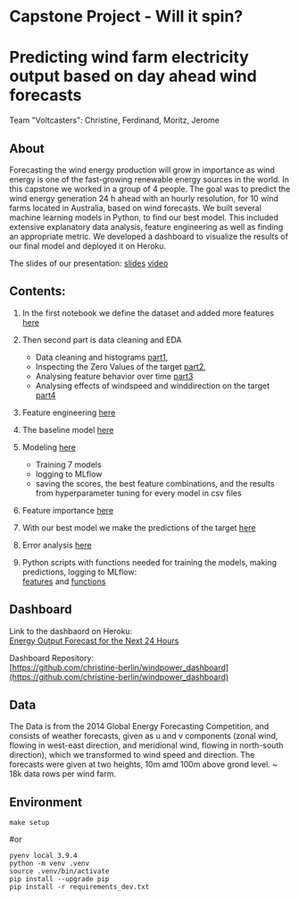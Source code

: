 # Capstone Project - Will it spin?
# Predicting wind farm electricity output based on day ahead wind forecasts

Team "Voltcasters": Christine, Ferdinand, Moritz, Jerome

## About
Forecasting the wind energy production will grow in importance as wind energy is one of the fast-growing renewable energy sources in the world.
In this capstone we worked in a group of 4 people. The goal was to predict the wind energy generation 24 h ahead with an hourly resolution, for 10 wind farms located in Australia, based on wind forecasts. 
We built several machine learning models in Python, to find our best model. This included extensive explanatory data analysis, feature engineering as well as finding an appropriate metric. We developed a dashboard to visualize the results of our final model and deployed it on Heroku.


The slides of our presentation: [slides](presentation.pdf)
[video](https://www.youtube.com/watch?v=NEy4wG9iWeU&t=2s)

## Contents: 
 1. In the first notebook we define the dataset and added more features [here](notebooks/1_Dataset.ipynb)
 2. Then second part is data cleaning and EDA 
    - Data cleaning and histograms [part1](notebooks/2_1_EDA_Data_cleaning.ipynb), 
    - Inspecting the Zero Values of the target [part2](notebooks/2_2_EDA_Zero_Values.ipynb),
    - Analysing feature behavior over time [part3](notebooks/2_3_Time_Analysis_EDA.ipynb)
    - Analysing effects of windspeed and winddirection on the target [part4](notebooks/2_4_EDA_Wind.ipynb)
 3. Feature engineering [here](notebooks/2_5_Feature_Correlations.ipynb)
 4. The baseline model [here](notebooks/3_Baseline.ipynb)
 5. Modeling [here](notebooks/4_Modeling.ipynb)
    - Training 7 models 
    - logging to MLflow
    - saving the scores, the best feature combinations, and the results from hyperparameter tuning for every model in 
    csv files 
 6. Feature importance [here](notebooks/5_Feature_Importance.ipynb)  
 7. With our best model we make the predictions of the target [here](notebooks/6_Target.ipynb)
 8. Error analysis [here](notebooks/7_Error_Analysis.ipynb)

 9.  Python scripts with functions needed for training the models, making predictions, logging to MLflow: <br> 
[features](modeling/features.py) and [functions](modeling/functions.py)


## Dashboard
Link to the dashbaord on Heroku: \
[Energy Output Forecast for the Next 24 Hours](https://windpower-forecast.herokuapp.com)

Dashboard Repository: \
[https://github.com/christine-berlin/windpower_dashboard](https://github.com/christine-berlin/windpower_dashboard)

## Data
The Data is from the 2014 Global Energy Forecasting Competition, and consists of
weather forecasts, given as u and v components (zonal wind, flowing in west-east direction, and meridional wind, flowing in north-south direction), 
which we transformed to wind speed and direction.
The forecasts were given at two heights, 10m amd 100m above grond level.
~ 18k data rows per wind farm.


## Environment
```
make setup
```
#or


```
pyenv local 3.9.4
python -m venv .venv
source .venv/bin/activate
pip install --upgrade pip
pip install -r requirements_dev.txt
```


 
